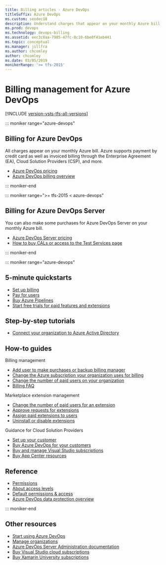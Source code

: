 ```yaml
---
title: Billing articles - Azure DevOps
titleSuffix: Azure DevOps
ms.custom: seodec18
description: Understand charges that appear on your monthly Azure bill, that support Enterprise Agreement (EA), Cloud Solution Provider (CSP), Licensing, and Direct/Pay-As-You-Go Azure subscriptions.  
ms.prod: devops
ms.technology: devops-billing
ms.assetid: eec3c8aa-7985-47fc-8c10-6be0f41eb441
ms.topic: conceptual
ms.manager: jillfra
ms.author: chcomley
author: chcomley
ms.date: 03/05/2019
monikerRange: '>= tfs-2015'
---
```

# Billing management for Azure DevOps

[!INCLUDE [version-vsts-tfs-all-versions](../../_shared/version-vsts-tfs-all-versions.md)]

::: moniker range="azure-devops"

## Billing for Azure DevOps

All charges appear on your monthly Azure bill. Azure supports payment by credit card as well as invoiced billing through the Enterprise Agreement (EA), Cloud Solution Providers (CSP), and more.

* [Azure DevOps pricing](https://azure.microsoft.com/pricing/details/devops/azure-devops-services/)
* [Azure DevOps billing overview](overview.md)

::: moniker-end

::: moniker range=">= tfs-2015 < azure-devops"

## Billing for Azure DevOps Server  

You can also make some purchases for Azure DevOps Server on your monthly Azure bill.  

* [Azure DevOps Server pricing](https://visualstudio.microsoft.com/team-services/tfs-pricing/)
* [How to buy CALs or access to the Test Services page](buy-access-tfs-test-hub.md)

::: moniker-end

::: moniker range="azure-devops"

## 5-minute quickstarts  

* [Set up billing](set-up-billing-for-your-organization-vs.md)
* [Pay for users](buy-basic-access-add-users.md)
* [Buy Azure Pipelines](buy-more-build-vs.md)
* [Start free trials for paid features and extensions](try-additional-features-vs.md)

## Step-by-step tutorials

* [Connect your organization to Azure Active Directory](../accounts/connect-organization-to-azure-ad.md)

## How-to guides

Billing management

* [Add user to make purchases or backup billing manager](add-backup-billing-managers.md)
* [Change the Azure subscription your organization uses for billing](change-azure-subscription.md)
* [Change the number of paid users on your organization](reduce-cancel-paid-users.md)
* [Billing FAQ](billing-faq.md)

Marketplace extension management

* [Change the number of paid users for an extension](change-number-paid-extension-users.md)
* [Approve requests for extensions](../../marketplace/approve-extensions.md?toc=/azure/devops/billing/toc.json&bc=/azure/devops/billing/breadcrumb/toc.json&view=azure-devops)
* [Assign paid extensions to users](../../marketplace/assign-paid-extensions.md?toc=/azure/devops/billing/toc.json&bc=/azure/devops/billing/breadcrumb/toc.json&view=azure-devops)
* [Uninstall or disable extensions](../../marketplace/uninstall-disable-extensions.md?toc=/azure/devops/billing/toc.json&bc=/azure/devops/billing/breadcrumb/toc.json&view=azure-devops)

Guidance for Cloud Solution Providers

* [Set up your customer](csp/set-up-csp-customer.md)
* [Buy Azure DevOps for your customers](csp/buy-csp-azure-devops.md)
* [Buy and manage Visual Studio subscriptions](/visualstudio/subscriptions/vscloud-csp)
* [Buy App Center resources](csp/buy-vs-app-center.md)

## Reference

* [Permissions](../security/index.md?toc=/azure/devops/billing/toc.json&bc=/azure/devops/billing/breadcrumb/toc.json&view=azure-devops)
* [About access levels](../security/access-levels.md?toc=/azure/devops/billing/toc.json&bc=/azure/devops/billing/breadcrumb/toc.json&view=azure-devops)
* [Default permissions & access](../security/permissions-access.md?toc=/azure/devops/billing/toc.json&bc=/azure/devops/billing/breadcrumb/toc.json&view=azure-devops)
* [Azure DevOps data protection overview](../../articles/team-services-security-whitepaper.md?toc=/azure/devops/organizations/billing/toc.json&bc=/azure/devops/organizations/billing/breadcrumb/toc.json)

::: moniker-end

## Other resources

* [Start using Azure DevOps](../../user-guide/index.yml)
* [Manage organizations](../accounts/index.md)
* [Azure DevOps Server Administration documentation](/azure/devops/server/index?view=azure-devops)
* [Buy Visual Studio cloud subscriptions](/visualstudio/subscriptions/vscloud-overview)
* [Buy Xamarin University subscriptions](xamarin-univ.md)
